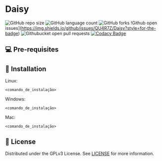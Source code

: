 # Daisy

![GitHub repo size](https://img.shields.io/github/repo-size/QU4R7Z/Daisy?style=for-the-badge)
![GitHub language count](https://img.shields.io/github/languages/count/QU4R7Z/Daisy?style=for-the-badge)
![GitHub forks](https://img.shields.io/github/forks/QU4R7Z/Daisy?style=for-the-badge)
!Github open issues](https://img.shields.io/github/issues/QU4R7Z/Daisy?style=for-the-badge)
![Githubucket open pull requests](https://img.shields.io/github/pr-raw/QU4R7Z/Daisy?style=for-the-badge)
[![Codacy Badge](https://api.codacy.com/project/badge/Grade/a717a5d64cfb4fb091049a92df20a186)](https://app.codacy.com/gh/QU4R7Z/Daisy?utm_source=github.com&utm_medium=referral&utm_content=QU4R7Z/Daisy&utm_campaign=Badge_Grade_Settings)

## 💻 Pre-requisites


## 🚀 Installation

Linux:
```
<comando_de_instalação>
```

Windows:
```
<comando_de_instalação>
```

Mac:
```
<comando_de_instalação>
```

## 📝 License

Distributed under the GPLv3 License. See [LICENSE](LICENSE.md) for more information.

